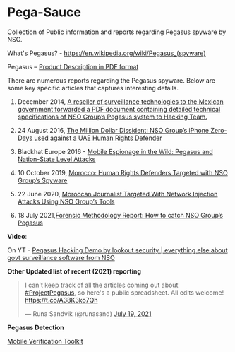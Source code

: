 # Pega-Sauce

Collection of Public information and reports regarding Pegasus spyware by NSO.

What's Pegasus? - https://en.wikipedia.org/wiki/Pegasus_(spyware)

Pegasus – [Product Description in PDF format](https://s3.documentcloud.org/documents/4599753/NSO-Pegasus.pdf)

There are numerous reports regarding the Pegasus spyware. Below are some key specific articles that captures interesting details.

1. December 2014,  [A reseller of surveillance technologies to the Mexican government forwarded a PDF document containing detailed technical specifications of NSO Group’s Pegasus system to Hacking Team.](https://wikileaks.org/hackingteam/emails/emailid/5391)

2. 24 August 2016, [The Million Dollar Dissident: NSO Group’s iPhone Zero-Days used against a UAE Human Rights Defender]( https://citizenlab.ca/2016/08/million-dollar-dissident-iphone-zero-day-nso-group-uae/)

3. Blackhat Europe 2016 - [Mobile Espionage in the Wild: Pegasus and Nation-State Level Attacks](https://www.blackhat.com/docs/eu-16/materials/eu-16-Bazaliy-Mobile-Espionage-in-the-Wild-Pegasus-and-Nation-State-Level-Attacks.pdf)

4. 10 October 2019, [Morocco: Human Rights Defenders Targeted with NSO Group’s Spyware](https://www.amnesty.org/en/latest/research/2019/10/)

5. 22 June 2020, [Moroccan Journalist Targeted With Network Injection Attacks Using NSO Group’s Tools](https://www.amnesty.org/en/latest/research/2020/06/moroccan-journalist-targeted-with-network-injection-attacks-using-nso-groups-tools/)

6. 18 July 2021,[Forensic Methodology Report: How to catch NSO Group’s Pegasus](https://www.amnesty.org/en/latest/research/2021/07/forensic-methodology-report-how-to-catch-nso-groups-pegasus/)


**Video**:

On YT - [Pegasus Hacking Demo by lookout security | everything else about govt surveillance software from NSO](https://www.youtube.com/watch?v=tn_xMhG8ltU&ab_channel=CyberCook)


**Other Updated list of recent (2021) reporting**

<blockquote class="twitter-tweet"><p lang="en" dir="ltr">I can&#39;t keep track of all the articles coming out about <a href="https://twitter.com/hashtag/ProjectPegasus?src=hash&amp;ref_src=twsrc%5Etfw">#ProjectPegasus</a>, so here&#39;s a public spreadsheet. All edits welcome! <a href="https://t.co/A38K3ko7Qh">https://t.co/A38K3ko7Qh</a></p>&mdash; Runa Sandvik (@runasand) <a href="https://twitter.com/runasand/status/1417191830215614465?ref_src=twsrc%5Etfw">July 19, 2021</a></blockquote> <script async src="https://platform.twitter.com/widgets.js" charset="utf-8"></script>


**Pegasus Detection**


[Mobile Verification Toolkit](https://github.com/mvt-project/mvt)